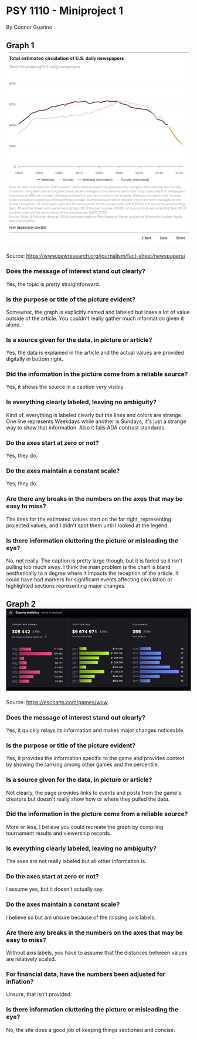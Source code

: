 # PSY 1110 - Miniproject 1

By Connor Guarino

## Graph 1 ![Graph 1](<PSY 1110 - Miniproject 3 - Graph 1.JPG>)

Source: https://www.pewresearch.org/journalism/fact-sheet/newspapers/

### Does the message of interest stand out clearly?

Yes, the topic is pretty straightforward.

### Is the purpose or title of the picture evident?

Somewhat, the graph is explicitly named and labeled but loses a lot of value outside of the article. You couldn't really gather much information given it alone.

### Is a source given for the data, in picture or article?

Yes, the data is explained in the article and the actual values are provided digitally in bottom right.

### Did the information in the picture come from a reliable source?

Yes, it shows the source in a caption very visibly.

### Is everything clearly labeled, leaving no ambiguity?

Kind of, everything is labeled clearly but the lines and colors are strange. One line represents Weekdays while another is Sundays, it's just a strange way to show that information. Also it fails ADA contrast standards.

### Do the axes start at zero or not?

Yes, they do.

### Do the axes maintain a constant scale?

Yes, they do.

### Are there any breaks in the numbers on the axes that may be easy to miss?

The lines for the estimated values start on the far right, representing projected values, and I didn't spot them until I looked at the legend.

### Is there information cluttering the picture or misleading the eye?

No, not really. The caption is pretty large though, but it is faded so it isn't pulling too much away. I think the main problem is the chart is bland aesthetically to a degree where it impacts the reception of the article. It could have had markers for significant events affecting circulation or highlighted sections representing major changes.

## Graph 2 ![Graph 2](<PSY 1110 - Miniproject 3 - Graph 2.JPG>)

Source: https://escharts.com/games/wow

### Does the message of interest stand out clearly?

Yes, it quickly relays its information and makes major changes noticeable.

### Is the purpose or title of the picture evident?

Yes, it provides the information specific to the game and provides context by showing the ranking among other games and the percentile.

### Is a source given for the data, in picture or article?

Not clearly, the page provides links to events and posts from the game's creators but doesn't really show how or where they pulled the data.

### Did the information in the picture come from a reliable source?

More or less, I believe you could recreate the graph by compiling tournament results and viewership records.

### Is everything clearly labeled, leaving no ambiguity?

The axes are not really labeled but all other information is.

### Do the axes start at zero or not?

I assume yes, but it doesn't actually say.

### Do the axes maintain a constant scale?

I believe so but am unsure because of the missing axis labels.

### Are there any breaks in the numbers on the axes that may be easy to miss?

Without axis labels, you have to assume that the distances between values are relatively scaled.

### For financial data, have the numbers been adjusted for inflation?

Unsure, that isn't provided.

### Is there information cluttering the picture or misleading the eye?

No, the site does a good job of keeping things sectioned and concise.
